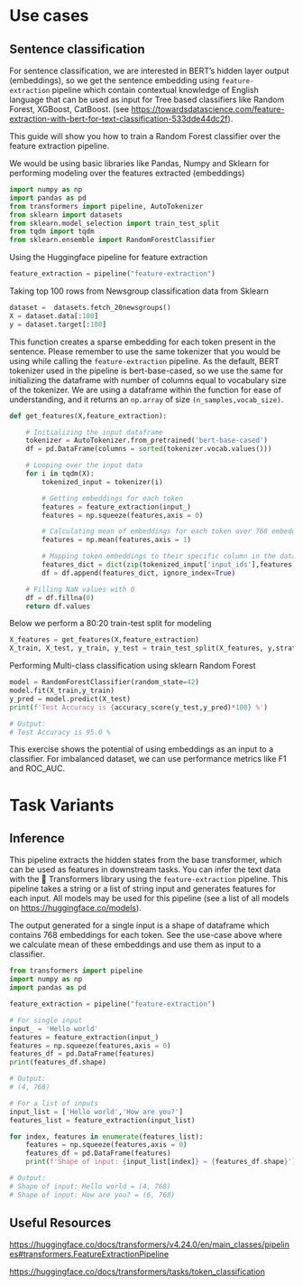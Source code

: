 # Use cases

## Sentence classification

For sentence classification, we are interested in BERT’s hidden layer output (embeddings), so we get the sentence embedding using
`feature-extraction` pipeline which contain contextual knowledge of English language that can be used as input for Tree based classifiers like Random Forest, XGBoost, CatBoost. 
(see https://towardsdatascience.com/feature-extraction-with-bert-for-text-classification-533dde44dc2f).

This guide will show you how to train a Random Forest classifier over the feature extraction pipeline.

We would be using basic libraries like Pandas, Numpy and Sklearn for performing modeling over the features extracted (embeddings)
```python
import numpy as np
import pandas as pd
from transformers import pipeline, AutoTokenizer
from sklearn import datasets
from sklearn.model_selection import train_test_split
from tqdm import tqdm
from sklearn.ensemble import RandomForestClassifier
```

Using the Huggingface pipeline for feature extraction

```python
feature_extraction = pipeline("feature-extraction")
```

Taking top 100 rows from Newsgroup classification data from Sklearn

```python
dataset =  datasets.fetch_20newsgroups()
X = dataset.data[:100]
y = dataset.target[:100]
```
This function creates a sparse embedding for each token present in the sentence. Please remember to use the same tokenizer that you would be using while calling the `feature-extraction` pipeline. As the default, BERT tokenizer used in the pipeline is bert-base-cased, so we use the same for initializing the dataframe with number of columns equal to vocabulary size of the tokenizer. We are using a dataframe within the function for ease of understanding, and it returns an `np.array` of size `(n_samples,vocab_size)`.

```python
def get_features(X,feature_extraction):

    # Initializing the input dataframe
    tokenizer = AutoTokenizer.from_pretrained('bert-base-cased')
    df = pd.DataFrame(columns = sorted(tokenizer.vocab.values()))

    # Looping over the input data
    for i in tqdm(X):
        tokenized_input = tokenizer(i)

        # Getting embeddings for each token
        features = feature_extraction(input_)
        features = np.squeeze(features,axis = 0)

        # Calculating mean of embeddings for each token over 768 embedding values
        features = np.mean(features,axis = 1)

        # Mapping token embeddings to their specific column in the data-frame
        features_dict = dict(zip(tokenized_input['input_ids'],features))
        df = df.append(features_dict, ignore_index=True)

    # Filling NaN values with 0
    df = df.fillna(0)
    return df.values
```
Below we perform a 80:20 train-test split for modeling

```python
X_features = get_features(X,feature_extraction)
X_train, X_test, y_train, y_test = train_test_split(X_features, y,stratify = y, test_size=0.2, random_state=42)
```

Performing Multi-class classification using sklearn Random Forest

```python
model = RandomForestClassifier(random_state=42)
model.fit(X_train,y_train)
y_pred = model.predict(X_test)
print(f'Test Accuracy is {accuracy_score(y_test,y_pred)*100} %')

# Output:
# Test Accuracy is 95.0 %
```
This exercise shows the potential of using embeddings as an input to a classifier. For imbalanced dataset, we can use performance metrics like F1 and ROC_AUC.


# Task Variants

## Inference

This pipeline extracts the hidden states from the base transformer, which can be used as features in downstream tasks. You can infer the text data with the 🤗 Transformers library using the `feature-extraction` pipeline. This pipeline takes a string or a list of string input and generates features for each input. All models may be used for this pipeline (see a list of all models on https://huggingface.co/models).

The output generated for a single input is a shape of dataframe which contains 768 embeddings for each token. See the use-case above where we calculate mean of these embeddings and use them as input to a classifier.

```python
from transformers import pipeline
import numpy as np
import pandas as pd

feature_extraction = pipeline("feature-extraction")

# For single input
input_ = 'Hello world'
features = feature_extraction(input_)
features = np.squeeze(features,axis = 0)
features_df = pd.DataFrame(features)
print(features_df.shape)

# Output:
# (4, 768)

# For a list of inputs
input_list = ['Hello world','How are you?']
features_list = feature_extraction(input_list)

for index, features in enumerate(features_list):
    features = np.squeeze(features,axis = 0)
    features_df = pd.DataFrame(features)
    print(f'Shape of input: {input_list[index]} = {features_df.shape}')

# Output:
# Shape of input: Hello world = (4, 768)
# Shape of input: How are you? = (6, 768)
```
## Useful Resources

https://huggingface.co/docs/transformers/v4.24.0/en/main_classes/pipelines#transformers.FeatureExtractionPipeline

https://huggingface.co/docs/transformers/tasks/token_classification
